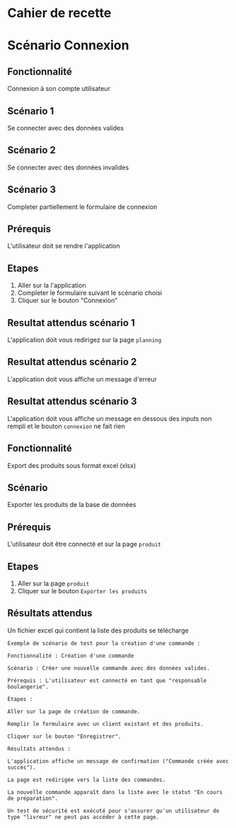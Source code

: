 # Cahier de recette

# Scénario Connexion

## Fonctionnalité
Connexion à son compte utilisateur

## Scénario 1
Se connecter avec des données valides

## Scénario 2
Se connecter avec des données invalides

## Scénario 3
Completer partiellement le formulaire de connexion

## Prérequis
L'utilisateur doit se rendre l'application

## Etapes
1) Aller sur la l'application
2) Completer le formulaire suivant le scénario choisi
3) Cliquer sur le bouton "Connexion"

## Resultat attendus scénario 1
L'application doit vous redirigez sur la page `planning`

## Resultat attendus scénario 2
L'application doit vous affiche un message d'erreur

## Resultat attendus scénario 3
L'application doit vous affiche un message en dessous des inputs non rempli et le bouton `connexion` ne fait rien

## Fonctionnalité
Export des produits sous format excel (xlsx)

## Scénario
Exporter les produits de la base de données

## Prérequis
L'utilisateur doit être connecté et sur la page `produit`

## Etapes
1) Aller sur la page `produit`
2) Cliquer sur le bouton `Exporter les produits`

## Résultats attendus
Un fichier excel qui contient la liste des produits se télécharge

```
Exemple de scénario de test pour la création d'une commande :

Fonctionnalité : Création d'une commande

Scénario : Créer une nouvelle commande avec des données valides.

Prérequis : L'utilisateur est connecté en tant que "responsable boulangerie".

Étapes :

Aller sur la page de création de commande.

Remplir le formulaire avec un client existant et des produits.

Cliquer sur le bouton "Enregistrer".

Résultats attendus :

L'application affiche un message de confirmation ("Commande créée avec succès").

La page est redirigée vers la liste des commandes.

La nouvelle commande apparaît dans la liste avec le statut "En cours de préparation".

Un test de sécurité est exécuté pour s'assurer qu'un utilisateur de type "livreur" ne peut pas accéder à cette page.
```